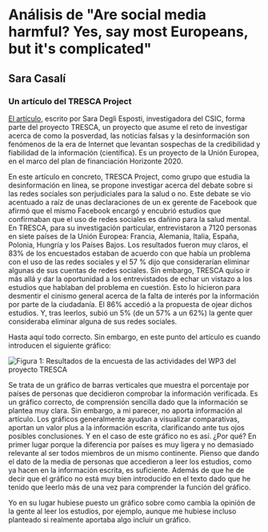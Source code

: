 # Análisis de "Are social media harmful? Yes, say most Europeans, but it's complicated" 
## Sara Casalí
### Un artículo del TRESCA Project

[El artículo](https://trescaproject.eu/2021/10/07/are-social-media-harmful-yes-say-most-europeans-but-its-complicated/), escrito por Sara Degli Esposti, investigadora del CSIC, forma parte del proyecto TRESCA, un proyecto que asume el reto de investigar acerca de como la posverdad, las noticias falsas y la desinformación son fenómenos de la era de Internet que levantan sospechas de la credibilidad y fiabilidad de la información (científica). Es un proyecto de la Unión Europea, en el marco del plan de financiación Horizonte 2020.


En este artículo en concreto, TRESCA Project, como grupo que estudia la desinformación en línea, se propone investigar acerca del debate sobre si las redes sociales son perjudiciales para la salud o no. Este debate se vio acentuado a raíz de unas declaraciones de un ex gerente de Facebook que afirmó que el mismo Facebook encargó y encubrió estudios que confirmaban que el uso de redes sociales es dañino para la salud mental. En TRESCA, para su investigación particular, entrevistaron a 7120 personas en siete países de la Unión Europea: Francia, Alemania, Italia, España, Polonia, Hungría y los Países Bajos. Los resultados fueron muy claros, el 83% de los encuestados estaban de acuerdo con que había un problema con el uso de las redes sociales y el 57 % dijo que considerarían eliminar algunas de sus cuentas de redes sociales. Sin embargo, TRESCA quiso ir más allá y dar la oportunidad a los entrevistados de echar un vistazo a los estudios que hablaban del problema en cuestión. Esto lo hicieron para desmentir el cinismo general acerca de la falta de interés por la información por parte de la ciudadanía. El 86% accedió a la propuesta de ojear dichos estudios. Y, tras leerlos, subió un 5% (de un 57% a un 62%) la gente quer consideraba eliminar alguna de sus redes sociales.

Hasta aquí todo correcto. Sin embargo, en este punto del artículo es cuando introducen el siguiente gráfico:

![Figura 1: Resultados de la encuesta de las actividades del WP3 del proyecto TRESCA](https://trescaproject.eu/wp-content/uploads/2021/10/image.png)

Se trata de un gráfico de barras verticales que muestra el porcentaje por países de personas que decidieron comprobar la información verificada. Es un gráfico correcto, de comprensión sencilla dado que la información se plantea muy clara. Sin embargo, a mi parecer, no aporta información al artículo. Los gráficos generalmente ayudan a visualizar comparativas, aportan un valor plus a la información escrita, clarificando ante tus ojos posibles conclusiones. Y en el caso de este gráfico no es así. ¿Por qué? En primer lugar porque la diferencia por países es muy ligera y no demasiado relevante al ser todos miembros de un mismo continente. Pienso que dando el dato de la media de personas que accedieron a leer los estudios, como ya hacen en la información escrita, es suficiente. Además de que he de decir que el gráfico no está muy bien introducido en el texto dado que he tenido que leerlo más de una vez para comprender la función del gráfico.

Yo en su lugar hubiese puesto un gráfico sobre como cambia la opinión de la gente al leer los estudios, por ejemplo, aunque me hubiese incluso planteado si realmente aportaba algo incluir un gráfico.
